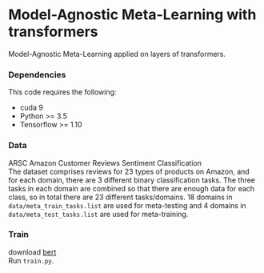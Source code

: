# Model-Agnostic Meta-Learning with transformers

Model-Agnostic Meta-Learning applied on layers of transformers.

### Dependencies
This code requires the following:
* cuda 9
* Python >= 3.5
* Tensorflow >= 1.10


### Data
ARSC Amazon Customer Reviews Sentiment Classification<br>
The dataset comprises reviews for 23 types of products on Amazon, and for each domain, there are 3 different binary classification tasks. The three tasks in each domain are combined so that there are enough data for each class, so in total there are 23 different tasks/domains. 18 domains in `data/meta_train_tasks.list` are used for meta-testing and 4 domains in `data/meta_test_tasks.list` are used for meta-training.


### Train
download [bert](https://github.com/google-research/bert)<br>
Run `train.py`.
